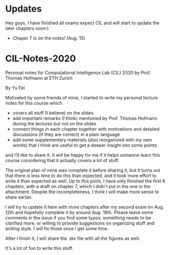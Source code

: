 # Updates

Hey guys, I have finished all exams expect CIL and will start to update the later chapters soon:)

- Chaper 7 is on the notes! (Aug. 15)

# CIL-Notes-2020
Personal notes for Computational Intelligence Lab (CIL) 2020 by Prof. Thomas Hofmann at ETH Zurich

By Yu Fei

Motivated by some friends of mine, I started to write my personal lecture notes for this course which

- covers all stuff (I believe) on the slides
- add important remarks (I think) mentioned by Prof. Thomas Hofmann during the lectures but not on the slides
- connect things in each chapter together with motivations and detailed discussions (if they are correct) in a plain language
- add some supplementary materials (also reorganized with my own words) that I think are useful to get a deeper insight into some points

and I’d like to share it. It will be happy for me if it helps someone learn this course considering that it actually covers a lot of stuff.

The original plan of mine was complete it before sharing it, but it turns out that there is less time to do this than expected, and it took more effort to write it than expected as well. Up to this point, I have only finished the first 6 chapters, with a draft on chapter 7, which I didn't put in the one in the attachment. Despite the incompleteness, I think I will make more sense to share earlier. 

I will try to update it here with more chapters after my second exam on Aug. 12th and hopefully complete it by around Aug. 18th. Please leave some comments in the issue if you find some typos, something needs to be clarified more, or willing to provide suggestions on organizing stuff and writing style. I will fix those once I get some time.

After I finish it, I will share the .tex file with all the figures as well. 

It's a lot of fun to write this stuff.
